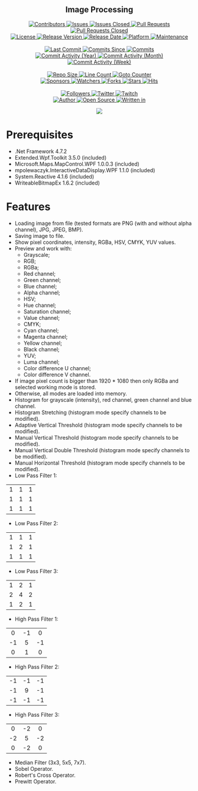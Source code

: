<p align="center">
	<h2 align="center"><b>Image Processing</b></h2>
</p>

<p align="center">
	<a href="https://github.com/greencomfytea/image-processing/graphs/contributors">
		<img alt="Contributors" src="https://custom-icon-badges.demolab.com/github/contributors/greencomfytea/image-processing?logo=person-add" />
	</a>
	<a href="https://github.com/greencomfytea/image-processing/issues">
		<img alt="Issues" src="https://custom-icon-badges.demolab.com/github/issues/greencomfytea/image-processing?logo=issue-opened" />
	</a>
	<a href="https://github.com/greencomfytea/image-processing/issues">
		<img alt="Issues Closed" src="https://custom-icon-badges.demolab.com/github/issues-closed/greencomfytea/image-processing?logo=issue-closed" />
	</a>
	<a href="https://github.com/greencomfytea/image-processing/pulls">
		<img alt="Pull Requests" src="https://custom-icon-badges.demolab.com/github/issues-pr/greencomfytea/image-processing?logo=git-pull-request" />
	</a>
	<a href="https://github.com/greencomfytea/image-processing/pulls">
		<img alt="Pull Requests Closed" src="https://custom-icon-badges.demolab.com/github/issues-pr-closed/greencomfytea/image-processing?logo=git-pull-request-closed" />
	</a>
	<br>
	<a href="https://github.com/greencomfytea/image-processing/blob/main/LICENSE">
		<img alt="License" src="https://custom-icon-badges.demolab.com/github/license/greencomfytea/image-processing?logo=law" />
	</a>
	<a href="https://github.com/greencomfytea/image-processing/releases">
		<img alt="Release Version" src="https://custom-icon-badges.demolab.com/github/v/release/greencomfytea/image-processing?logo=tag" />
	</a>
	<a href="https://github.com/greencomfytea/image-processing/releases">
		<img alt="Release Date" src="https://custom-icon-badges.demolab.com/github/release-date/greencomfytea/image-processing?logo=clock" />
	</a>
	<a href="">
		<img alt="Platform" src="https://custom-icon-badges.demolab.com/badge/platform-win x86%20%7C%20win x64-blue?logo=device-desktop" />
	</a>
	<a href="">
		<img alt="Maintenance" src="https://custom-icon-badges.demolab.com/maintenance/no/2023?logo=tools" />
	</a>
	<br>
	<br>
	<a href="https://github.com/greencomfytea/image-processing/commits/main">
		<img alt="Last Commit" src="https://custom-icon-badges.demolab.com/github/last-commit/greencomfytea/image-processing?logo=git-commit" />
	</a>
	<a href="https://github.com/greencomfytea/image-processing/commits/main">
		<img alt="Commits Since" src="https://custom-icon-badges.demolab.com/github/commits-since/greencomfytea/image-processing/latest?logo=git-commit" />
	</a>
	<a href="https://github.com/greencomfytea/image-processing/commits/main">
		<img alt="Commits" src="https://custom-icon-badges.demolab.com/github/commit-activity/t/greencomfytea/image-processing?logo=git-commit" />
	</a>
	<br>
	<a href="https://github.com/greencomfytea/image-processing/graphs/commit-activity">
		<img alt="Commit Activity (Year)" src="https://custom-icon-badges.demolab.com/github/commit-activity/y/greencomfytea/image-processing?logo=pulse" />
	</a>
	<a href="https://github.com/greencomfytea/image-processing/graphs/commit-activity">
		<img alt="Commit Activity (Month)" src="https://custom-icon-badges.demolab.com/github/commit-activity/m/greencomfytea/image-processing?logo=pulse" />
	</a>
	<a href="https://github.com/greencomfytea/image-processing/graphs/commit-activity">
		<img alt="Commit Activity (Week)" src="https://custom-icon-badges.demolab.com/github/commit-activity/w/greencomfytea/image-processing?logo=pulse" />
	</a>
	<br>
	<br>
	<a href="">
		<img alt="Repo Size" src="https://custom-icon-badges.demolab.com/github/repo-size/greencomfytea/image-processing?logo=database" />
	</a>
	<a href="">
		<img alt="Line Count" src="https://sloc.xyz/github/greencomfytea/image-processing" />
	</a>
	<a href="">
		<img alt="Goto Counter" src="https://custom-icon-badges.demolab.com/github/search/greencomfytea/image-processing/goto?logo=git-compare" />
	</a>
	<br>
	<a href="https://github.com/sponsors/greencomfytea">
		<img alt="Sponsors" src="https://custom-icon-badges.demolab.com/github/sponsors/greencomfytea?logo=heart" />
	</a>
	<a href="https://github.com/GreenComfyTea/image-processing/watchers">
		<img alt="Watchers" src="https://custom-icon-badges.demolab.com/github/watchers/greencomfytea/image-processing?logo=eye" />
	</a>
	<a href="https://github.com/greencomfytea/image-processing/forks">
		<img alt="Forks" src="https://custom-icon-badges.demolab.com/github/forks/greencomfytea/image-processing?logo=repo-forked" />
	</a>
	<a href="https://github.com/greencomfytea/image-processing/stargazers">
		<img alt="Stars" src="https://custom-icon-badges.demolab.com/github/stars/greencomfytea/image-processing?logo=star" />
	</a>
	<a href="https://github.com/greencomfytea/image-processing/graphs/traffic">
		<img alt="Hits" src="https://custom-icon-badges.demolab.com/endpoint?url=https://hits.dwyl.com/greencomfytea/image-processing.json?color=blue&logo=eye" />
	</a>
	<br>
	<br>
	<a href="https://github.com/greencomfytea?tab=followers">
		<img alt="Followers" src="https://custom-icon-badges.demolab.com/github/followers/greencomfytea?logo=people" />
	</a>
	<a href="https://twitter.com/greencomfytea">
		<img alt="Twitter" src="https://img.shields.io/twitter/follow/greencomfytea?logo=twitter" />
	</a>
	<a href="https://www.twitch.tv/greencomfytea">
		<img alt="Twitch" src="https://img.shields.io/twitch/status/greencomfytea?logo=twitch" />
	</a>
	<br>
	<a href="https://github.com/greencomfytea">
		<img alt="Author" src="https://custom-icon-badges.demolab.com/badge/author-GreenComfyTea-green?logo=person" />
	</a>
	<a href="https://github.com/topics/open-source">
		<img alt="Open Source" src="https://img.shields.io/badge/open%20source-%20yes-brightgreen?logo=openvpn" />
	</a>
	<a href="https://cursey.github.io/reframework-book/index.html#lua-scripting">
		<img alt="Written in" src="https://custom-icon-badges.demolab.com/badge/written%20in-c%23-178600?logo=terminal" />
	</a>
</p>

<p align="center">
	<a>
		<img align="center" src="https://i.imgur.com/sbRFma3.png" />
	</a>
</p>

# Prerequisites
- .Net Framework 4.7.2
- Extended.Wpf.Toolkit 3.5.0 (included)
- Microsoft.Maps.MapControl.WPF 1.0.0.3 (included)
- mpolewaczyk.InteractiveDataDisplay.WPF 1.1.0 (included)
- System.Reactive 4.1.6 (included)
- WriteableBitmapEx 1.6.2 (included)

# Features
- Loading image from file (tested formats are PNG (with and without alpha channel), JPG, JPEG, BMP).
- Saving image to file.
- Show pixel coordinates, intensity, RGBa, HSV, CMYK, YUV values.
- Preview and work with:
  - Grayscale;
  - RGB;
  - RGBa;
  - Red channel;
  - Green channel;
  - Blue channel;
  - Alpha channel;
  - HSV;
  - Hue channel;
  - Saturation channel;
  - Value channel;
  - CMYK;
  - Cyan channel;
  - Magenta channel;
  - Yellow channel;
  - Black channel;
  - YUV;
  - Luma channel;
  - Color difference U channel;
  - Color difference V channel.
- If image pixel count is bigger than 1920 * 1080 then only RGBa and selected working mode is stored.
- Otherwise, all modes are loaded into memory.
- Histogram for grayscale (intensity), red channel, green channel and blue channel.
- Histogram Stretching (histogram mode specify channels to be modified).
- Adaptive Vertical Threshold (histogram mode specify channels to be modified).
- Manual Vertical Threshold (histogram mode specify channels to be modified).
- Manual Vertical Double Threshold (histogram mode specify channels to be modified).
- Manual Horizontal Threshold (histogram mode specify channels to be modified).
- Low Pass Filter 1:

<table>
  <tr>
    <td align="center">1</td>
    <td align="center">1</td>
    <td align="center">1</td>
  </tr>
  <tr>
     <td align="center">1</td>
    <td align="center">1</td>
    <td align="center">1</td>
  </tr>
  <tr>
     <td align="center">1</td>
    <td align="center">1</td>
    <td align="center">1</td>
  </tr>
</table>

- Low Pass Filter 2:
<table>
  <tr>
    <td align="center">1</td>
    <td align="center">1</td>
    <td align="center">1</td>
  </tr>
  <tr>
     <td align="center">1</td>
    <td align="center">2</td>
    <td align="center">1</td>
  </tr>
  <tr>
     <td align="center">1</td>
    <td align="center">1</td>
    <td align="center">1</td>
  </tr>
</table>

- Low Pass Filter 3:
<table>
  <tr>
    <td align="center">1</td>
    <td align="center">2</td>
    <td align="center">1</td>
  </tr>
  <tr>
    <td align="center">2</td>
    <td align="center">4</td>
    <td align="center">2</td>
  </tr>
  <tr>
    <td align="center">1</td>
    <td align="center">2</td>
    <td align="center">1</td>
  </tr>
</table>

- High Pass Filter 1:
<table>
  <tr>
    <td align="center">0</td>
    <td align="center">-1</td>
    <td align="center">0</td>
  </tr>
  <tr>
     <td align="center">-1</td>
    <td align="center">5</td>
    <td align="center">-1</td>
  </tr>
  <tr>
     <td align="center">0</td>
    <td align="center">1</td>
    <td align="center">0</td>
  </tr>
</table>

- High Pass Filter 2:
<table>
  <tr>
    <td align="center">-1</td>
    <td align="center">-1</td>
    <td align="center">-1</td>
  </tr>
  <tr>
     <td align="center">-1</td>
    <td align="center">9</td>
    <td align="center">-1</td>
  </tr>
  <tr>
     <td align="center">-1</td>
    <td align="center">-1</td>
    <td align="center">-1</td>
  </tr>
</table>

- High Pass Filter 3:
<table>
  <tr>
    <td align="center">0</td>
    <td align="center">-2</td>
    <td align="center">0</td>
  </tr>
  <tr>
     <td align="center">-2</td>
    <td align="center">5</td>
    <td align="center">-2</td>
  </tr>
  <tr>
     <td align="center">0</td>
    <td align="center">-2</td>
    <td align="center">0</td>
  </tr>
</table>

- Median Filter (3x3, 5x5, 7x7).
- Sobel Operator.
- Robert's Cross Operator.
- Prewitt Operator.
